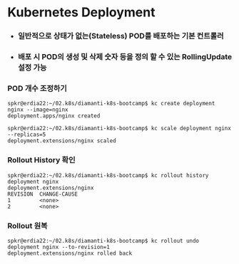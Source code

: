 # Kubernetes Deployment

- ### 일반적으로 상태가 없는(Stateless) POD를 배포하는 기본 컨트롤러
- ### 배포 시 POD의 생성 및 삭제 숫자 등을 정의 할 수 있는 RollingUpdate 설정 가능 

### POD 개수 조정하기
```
spkr@erdia22:~/02.k8s/diamanti-k8s-bootcamp$ kc create deployment nginx --image=nginx
deployment.apps/nginx created

spkr@erdia22:~/02.k8s/diamanti-k8s-bootcamp$ kc scale deployment nginx --replicas=5
deployment.extensions/nginx scaled
```

### Rollout History 확인
```
spkr@erdia22:~/02.k8s/diamanti-k8s-bootcamp$ kc rollout history deployment nginx
deployment.extensions/nginx
REVISION  CHANGE-CAUSE
1         <none>
2         <none>
```

### Rollout 원복
```
spkr@erdia22:~/02.k8s/diamanti-k8s-bootcamp$ kc rollout undo deployment nginx --to-revision=1
deployment.extensions/nginx rolled back
```




